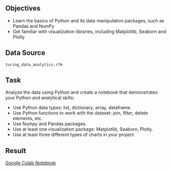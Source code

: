 ## Objectives
- Learn the basics of Python and its data manipulation packages, such as Pandas and NumPy
- Get familiar with visualization libraries, including Matplotlib, Seaborn and Plotly

## Data Source
`turing_data_analytics.rfm`

## Task 
Analyze the data using Python and create a notebook that demonstrates your Python and analytical skills:
- Use Python data types: list, dictionary, array, dataframe.
- Use Python functions to work with the dataset: join, filter, delete elements, etc.
- Use Numpy and Pandas packages.
- Use at least one visualization package: Matplotlib, Seaborn, Plotly.
- Use at least three different types of charts in your project.

## Result
[Google Colab Notebook](https://colab.research.google.com/drive/1wO2GiSFxyD7_4Bb-SssPNvd6bi8sJxuY?usp=sharing)
